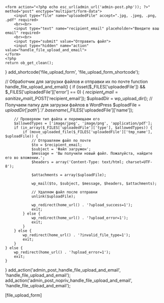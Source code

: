 <?php
/*
Plugin Name: File Upload and Email Plugin
Description: Плагин для загрузки файлов и отправки их на электронную почту.
Version: 1.0
Author: Ваше Имя
*/

// Регистрируем шорткод для вывода формы загрузки
function file_upload_form_shortcode() {
    ob_start();
    ?>
    <form action="<?php echo esc_url(admin_url('admin-post.php')); ?>" method="post" enctype="multipart/form-data">
        <input type="file" name="uploadedFile" accept=".jpg, .jpeg, .png, .pdf" required>
        <br><br>
        <input type="text" name="recipient_email" placeholder="Введите ваш email" required>
        <br><br>
        <input type="submit" value="Отправить файл">
        <input type="hidden" name="action" value="handle_file_upload_and_email">
    </form>
    <?php
    return ob_get_clean();
}
add_shortcode('file_upload_form', 'file_upload_form_shortcode');

// Обработчик для загрузки файлов и отправки их по почте
function handle_file_upload_and_email() {
    if (isset($_FILES['uploadedFile']) && $_FILES['uploadedFile']['error'] == 0) {
        $recipient_email = sanitize_email($_POST['recipient_email']);
        $uploadDir = wp_upload_dir();  // Получаем папку для загрузки файлов в WordPress
        $uploadFile = $uploadDir['path'] . '/' . basename($_FILES['uploadedFile']['name']);

        // Проверяем тип файла и перемещаем его
        $allowedTypes = ['image/jpeg', 'image/png', 'application/pdf'];
        if (in_array($_FILES['uploadedFile']['type'], $allowedTypes)) {
            if (move_uploaded_file($_FILES['uploadedFile']['tmp_name'], $uploadFile)) {
                // Отправляем файл по почте
                $to = $recipient_email;
                $subject = 'Файл загружен';
                $message = 'Вы получили новый файл. Пожалуйста, найдите его во вложении.';
                $headers = array('Content-Type: text/html; charset=UTF-8');
                
                $attachments = array($uploadFile);
                
                wp_mail($to, $subject, $message, $headers, $attachments);

                // Удаляем файл после отправки
                unlink($uploadFile);

                wp_redirect(home_url() . '?upload_success=1');
                exit;
            } else {
                wp_redirect(home_url() . '?upload_error=1');
                exit;
            }
        } else {
            wp_redirect(home_url() . '?invalid_file_type=1');
            exit;
        }
    } else {
        wp_redirect(home_url() . '?upload_error=1');
        exit;
    }
}
add_action('admin_post_handle_file_upload_and_email', 'handle_file_upload_and_email');
add_action('admin_post_nopriv_handle_file_upload_and_email', 'handle_file_upload_and_email');

[file_upload_form]
